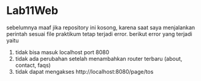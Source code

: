 # Lab11Web

sebelumnya maaf jika repository ini kosong, karena saat saya menjalankan perintah sesuai file praktikum tetap terjadi error. berikut error yang terjadi yaitu<br>
1. tidak bisa masuk localhost port 8080
2. tidak ada perubahan setelah menambahkan router terbaru (about, contact, faqs)
3. tidak dapat mengakses http://localhost:8080/page/tos
